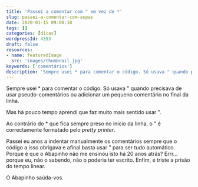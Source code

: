 ```yaml
---
title: 'Passei a comentar com " em vez de *'
slug: passei-a-comentar-com-aspas
date: 2020-01-15 09:00:18
tags: []
categories: [dicas]
wordpressId: 4353
draft: false
resources:
- name: featuredImage
  src: 'images/thumbnail.jpg'
keywords: ['comentários']
description: 'Sempre usei * para comentar o código. Só usava " quando precisava de usar pseudo-comentários ou adicionar um pequeno comentário no final da linha.Mas há pouco tempo aprendi que faz muito mais sentido usar ".'
---
```

Sempre usei * para comentar o código. Só usava " quando precisava de usar pseudo-comentários ou adicionar um pequeno comentário no final da linha.

Mas há pouco tempo aprendi que faz muito mais sentido usar ".

<!--more-->
Ao contrário do * que fica sempre preso no início da linha, o " é correctamente formatado pelo _pretty printer_.

Passei eu anos a indentar manualmente os comentários sempre que o código a isso obrigava e afinal basta usar " para ser tudo automático. Porque é que o Abapinho não me ensinou isto há 20 anos atrás? Errr... porque eu, não o sabendo, não o poderia ter escrito. Enfim, é triste a prisão do tempo linear.

O Abapinho saúda-vos.

